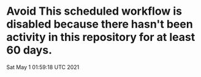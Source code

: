 # Avoid This scheduled workflow is disabled because there hasn't been activity in this repository for at least 60 days.
Sat May  1 01:59:18 UTC 2021
